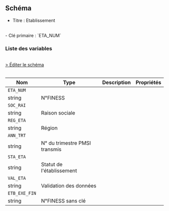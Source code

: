 ## Schéma

- Titre : Etablissement
<br />
- Clé primaire : `ETA_NUM`

### Liste des variables
<br />
<div>
    <a href="https://gitlab.com/healthdatahub/schema-snds/edit/master/schemas/PMSI/PMSI%20SSR/T_SSRaa_nnE.json"  
    arget="_blank" rel="noopener noreferrer">> Éditer le schéma</a>
    <OutboundLink />
</div>
<br />

Nom|Type|Description|Propriétés
-|-|-|-
`ETA_NUM`|
string|N°FINESS||
`SOC_RAI`|
string|Raison sociale||
`REG_ETA`|
string|Région||
`ANN_TRT`|
string|N° du trimestre PMSI transmis||
`STA_ETA`|
string|Statut de l&#x27;établissement||
`VAL_ETA`|
string|Validation des données||
`ETB_EXE_FIN`|
string|N°FINESS sans clé||

